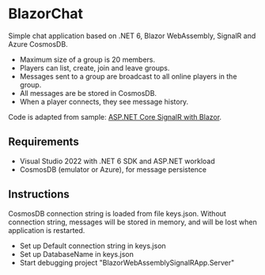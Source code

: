 # BlazorChat

Simple chat application based on .NET 6, Blazor WebAssembly, SignalR and Azure CosmosDB.

* Maximum size of a group is 20 members.
* Players can list, create, join and leave groups.
* Messages sent to a group are broadcast to all online players in the group.
* All messages are be stored in CosmosDB.
* When a player connects, they see message history.

Code is adapted from sample: 
[ASP.NET Core SignalR with Blazor](https://docs.microsoft.com/en-us/aspnet/core/tutorials/signalr-blazor?view=aspnetcore-5.0&tabs=visual-studio&pivots=webassembly).

## Requirements

* Visual Studio 2022 with .NET 6 SDK and ASP.NET workload
* CosmosDB (emulator or Azure), for message persistence

## Instructions

CosmosDB connection string is loaded from file keys.json. Without connection string,
messages will be stored in memory, and will be lost when application is restarted.

* Set up Default connection string in keys.json
* Set up DatabaseName in keys.json
* Start debugging project "BlazorWebAssemblySignalRApp.Server"